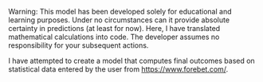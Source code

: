 Warning: This model has been developed solely for educational and learning purposes. Under no circumstances can it provide absolute certainty in predictions (at least for now). Here, I have translated mathematical calculations into code. The developer assumes no responsibility for your subsequent actions.

I have attempted to create a model that computes final outcomes based on statistical data entered by the user from https://www.forebet.com/.


